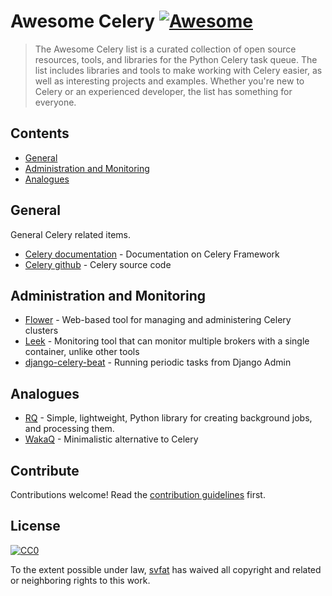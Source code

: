 # Awesome Celery [![Awesome](https://awesome.re/badge.svg)](https://awesome.re)

> The Awesome Celery list is a curated collection of open source resources, tools, and libraries for the Python Celery task queue. The list includes libraries and tools to make working with Celery easier, as well as interesting projects and examples. Whether you&#39;re new to Celery or an experienced developer, the list has something for everyone.


## Contents

- [General](#general)
- [Administration and Monitoring](#administration-and-monitoring)
- [Analogues](#analogues)

## General

General Celery related items.

- [Celery documentation](https://docs.celeryq.dev/en/stable/) - Documentation on Celery Framework
- [Celery github](https://github.com/celery/celery) - Celery source code

## Administration and Monitoring

- [Flower](https://github.com/mher/flower) - Web-based tool for managing and administering Celery clusters
- [Leek](https://github.com/kodless/leek) - Monitoring tool that can monitor multiple brokers with a single container, unlike other tools
- [django-celery-beat](https://github.com/celery/django-celery-beat) - Running periodic tasks from Django Admin

## Analogues

- [RQ](https://github.com/rq/rq) - Simple, lightweight, Python library for creating background jobs, and processing them.
- [WakaQ](https://github.com/wakatime/wakaq) - Minimalistic alternative to Celery

## Contribute

Contributions welcome! Read the [contribution guidelines](contributing.md) first.

## License

[![CC0](http://mirrors.creativecommons.org/presskit/buttons/88x31/svg/cc-zero.svg)](https://creativecommons.org/publicdomain/zero/1.0/)

To the extent possible under law, [svfat](https://github.com/svfat) has waived all copyright and related or neighboring rights to this work.